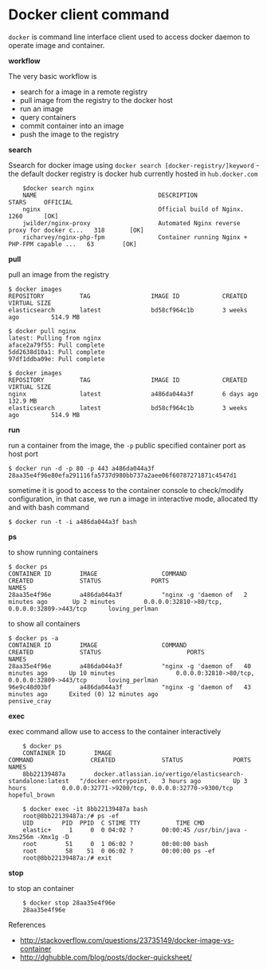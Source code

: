 
# Docker client command

`docker` is command line interface client used to access docker daemon to operate image and container. 

**workflow**

The very basic workflow is

* search for a image in a remote registry
* pull image from the registry to the docker host
* run an image
* query containers
* commit container into an image
* push the image to the registry

**search**

Ssearch for docker image using `docker search [docker-registry/]keyword` - the default docker registry is docker hub currently hosted in `hub.docker.com`

        $docker search nginx
        NAME                                  DESCRIPTION                                     STARS     OFFICIAL 
        nginx                                 Official build of Nginx.                        1260      [OK]
        jwilder/nginx-proxy                   Automated Nginx reverse proxy for docker c...   318       [OK]
        richarvey/nginx-php-fpm               Container running Nginx + PHP-FPM capable ...   63        [OK]

**pull**

pull an image from the registry

    $ docker images
    REPOSITORY          TAG                 IMAGE ID            CREATED             VIRTUAL SIZE
    elasticsearch       latest              bd58cf964c1b        3 weeks ago         514.9 MB

    $ docker pull nginx
    latest: Pulling from nginx
    aface2a79f55: Pull complete
    5dd2638d10a1: Pull complete
    97df1ddba09e: Pull complete
    
    $ docker images
    REPOSITORY          TAG                 IMAGE ID            CREATED             VIRTUAL SIZE
    nginx               latest              a486da044a3f        6 days ago          132.9 MB
    elasticsearch       latest              bd58cf964c1b        3 weeks ago         514.9 MB

**run**

run a container from the image, the `-p` public specified container port as host port 

    $ docker run -d -p 80 -p 443 a486da044a3f
    28aa35e4f96e80efa291116fa5737d980bb737a2aee06f60787271871c4547d1

sometime it is good to access to the container console to check/modify configuration, in that case, we run a image in interactive mode, allocated tty and with bash command

    $ docker run -t -i a486da044a3f bash

**ps**

to show running containers

    $ docker ps
    CONTAINER ID        IMAGE                  COMMAND                CREATED             STATUS              PORTS                                              NAMES
    28aa35e4f96e        a486da044a3f           "nginx -g 'daemon of   2 minutes ago       Up 2 minutes        0.0.0.0:32810->80/tcp, 0.0.0.0:32809->443/tcp      loving_perlman

to show all containers

    $ docker ps -a
    CONTAINER ID        IMAGE                  COMMAND                CREATED             STATUS                        PORTS                                              NAMES
    28aa35e4f96e        a486da044a3f           "nginx -g 'daemon of   40 minutes ago      Up 10 minutes                 0.0.0.0:32810->80/tcp, 0.0.0.0:32809->443/tcp      loving_perlman
    96e9c48d03bf        a486da044a3f           "nginx -g 'daemon of   43 minutes ago      Exited (0) 12 minutes ago                                                        pensive_cray

**exec**

exec command allow use to access to the container interactively

        $ docker ps
        CONTAINER ID        IMAGE                                                         COMMAND                CREATED             STATUS              PORTS                                              NAMES
        8bb22139487a        docker.atlassian.io/vertigo/elasticsearch-standalone:latest   "/docker-entrypoint.   3 hours ago         Up 3 hours          0.0.0.0:32771->9200/tcp, 0.0.0.0:32770->9300/tcp   hopeful_brown
        
        $ docker exec -it 8bb22139487a bash
        root@8bb22139487a:/# ps -ef
        UID        PID  PPID  C STIME TTY          TIME CMD
        elastic+     1     0  0 04:02 ?        00:00:45 /usr/bin/java -Xms256m -Xmx1g -D
        root        51     0  1 06:02 ?        00:00:00 bash
        root        58    51  0 06:02 ?        00:00:00 ps -ef
        root@8bb22139487a:/# exit
        

**stop**

to stop an container

        $ docker stop 28aa35e4f96e
        28aa35e4f96e

References

* http://stackoverflow.com/questions/23735149/docker-image-vs-container
* http://dghubble.com/blog/posts/docker-quicksheet/
